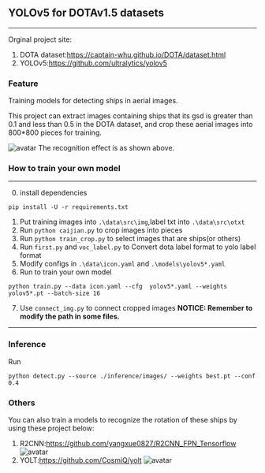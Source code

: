 ## YOLOv5 for DOTAv1.5 datasets
***
Orginal project site:

1. DOTA dataset:https://captain-whu.github.io/DOTA/dataset.html  
2. YOLOv5:https://github.com/ultralytics/yolov5

### Feature
Training models for detecting ships in aerial images.

This project can extract images containing ships that its gsd
is greater than 0.1 and less than 0.5 in the DOTA dataset,
and crop these aerial images into 800*800 pieces for training.

![avatar](./ship_detection.png)
The recognition effect is as shown above.

### How to train your own model
***
0. install dependencies
```
pip install -U -r requirements.txt
```
1. Put training images into `.\data\src\img`,label txt into `.\data\src\otxt`
2. Run `python caijian.py`
to crop images into pieces
3. Run ```python train_crop.py``` to select images that are ships(or others)
4. Run ```first.py``` and ```voc_label.py``` to Convert dota label format 
to yolo label format
5. Modify configs in `.\data\icon.yaml` and `.\models\yolov5*.yaml`
6. Run to train your own model
```
python train.py --data icon.yaml --cfg  yolov5*.yaml --weights yolov5*.pt --batch-size 16
```
7. Use `connect_img.py` to connect cropped images
**NOTICE: Remember to modify the path in some files.**

***
### Inference
Run
```
python detect.py --source ./inference/images/ --weights best.pt --conf 0.4
```

### Others
You can also train a models to recognize the rotation of these ships
by using these project below:  
1. R2CNN:https://github.com/yangxue0827/R2CNN_FPN_Tensorflow
![avatar](./2.jpg)
2. YOLT:https://github.com/CosmiQ/yolt
![avatar](./3.png)
